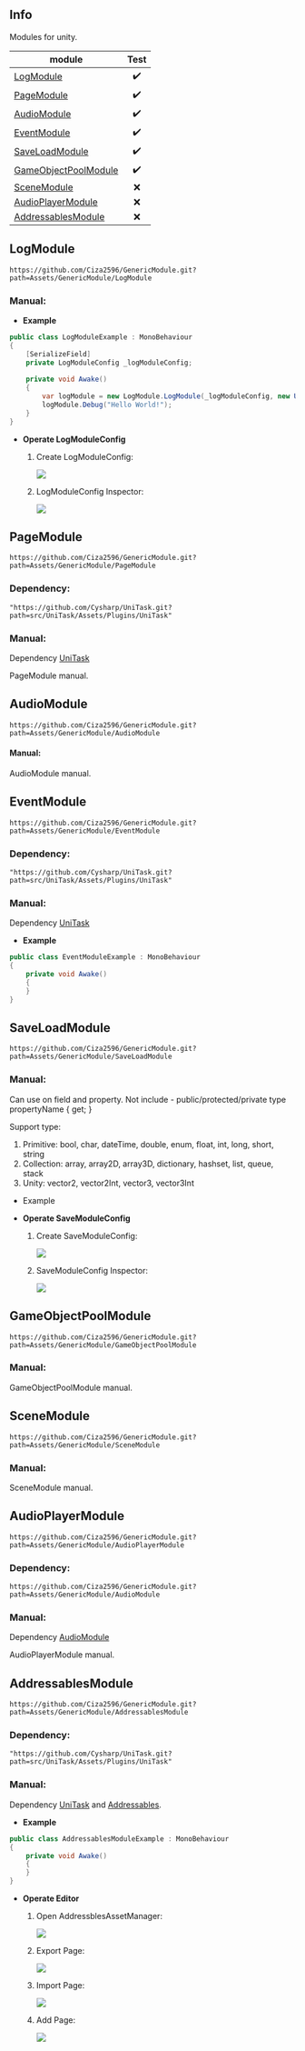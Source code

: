 ## Info
Modules for unity.

module | Test |
--- | :---: |
[LogModule](#logmodule) | ✔️ |
[PageModule](#pagemodule) | ✔️ |
[AudioModule](#audiomodule) | ✔️ |
[EventModule](#eventmodule) | ✔️ |
[SaveLoadModule](#saveloadmodule) | ✔️ |
[GameObjectPoolModule](#gameobjectpoolmodule) | ✔️ |
[SceneModule](#scenemodule) | ❌ |
[AudioPlayerModule](#audioplayermodule) | ❌ |
[AddressablesModule](#addressablesmodule) | ❌ |

## LogModule
```
https://github.com/Ciza2596/GenericModule.git?path=Assets/GenericModule/LogModule
```

### Manual:

- **Example**
```csharp
public class LogModuleExample : MonoBehaviour
{
    [SerializeField]
    private LogModuleConfig _logModuleConfig;
    
    private void Awake()
    {
        var logModule = new LogModule.LogModule(_logModuleConfig, new UnityLogPrinter());
        logModule.Debug("Hello World!");
    }
}
```
- **Operate LogModuleConfig**
  1. Create LogModuleConfig:
    
     <img src="Document/LogModule/Image/CreateLogModuleConfig.png"/>
    
  2. LogModuleConfig Inspector:
    
     <img src="Document/LogModule/Image/LogModuleInspector.png"/>



## PageModule
```
https://github.com/Ciza2596/GenericModule.git?path=Assets/GenericModule/PageModule
```
### Dependency:
```
"https://github.com/Cysharp/UniTask.git?path=src/UniTask/Assets/Plugins/UniTask"
```

### Manual:
Dependency [UniTask](https://github.com/Cysharp/UniTask)

PageModule manual.



## AudioModule
```
https://github.com/Ciza2596/GenericModule.git?path=Assets/GenericModule/AudioModule
```

#### Manual:
AudioModule manual.


## EventModule
```
https://github.com/Ciza2596/GenericModule.git?path=Assets/GenericModule/EventModule
```
### Dependency:
```
"https://github.com/Cysharp/UniTask.git?path=src/UniTask/Assets/Plugins/UniTask"
```

### Manual:
Dependency [UniTask](https://github.com/Cysharp/UniTask)

- **Example**
```csharp
public class EventModuleExample : MonoBehaviour
{
    private void Awake()
    {
    }
}
```


## SaveLoadModule
```
https://github.com/Ciza2596/GenericModule.git?path=Assets/GenericModule/SaveLoadModule
```

### Manual:
Can use on field and property. Not include - public/protected/private type propertyName { get; }

Support type:
  1. Primitive: bool, char, dateTime, double, enum, float, int, long, short, string
  2. Collection: array, array2D, array3D, dictionary, hashset, list, queue, stack
  3. Unity: vector2, vector2Int, vector3, vector3Int

- Example

- **Operate SaveModuleConfig**
    1. Create SaveModuleConfig:
    
       <img src="Document/LogModule/Image/CreateLogModuleConfig.png"/>
    
    2. SaveModuleConfig Inspector:
    
       <img src="Document/LogModule/Image/LogModuleInspector.png"/>

## GameObjectPoolModule
```
https://github.com/Ciza2596/GenericModule.git?path=Assets/GenericModule/GameObjectPoolModule
```

### Manual:
GameObjectPoolModule manual.


## SceneModule
```
https://github.com/Ciza2596/GenericModule.git?path=Assets/GenericModule/SceneModule
```

### Manual:
SceneModule manual.


## AudioPlayerModule
```
https://github.com/Ciza2596/GenericModule.git?path=Assets/GenericModule/AudioPlayerModule
```
### Dependency:
```
https://github.com/Ciza2596/GenericModule.git?path=Assets/GenericModule/AudioModule
```

### Manual:
Dependency [AudioModule](#audiomodule)

AudioPlayerModule manual.

## AddressablesModule
```
https://github.com/Ciza2596/GenericModule.git?path=Assets/GenericModule/AddressablesModule
```
### Dependency:
```
"https://github.com/Cysharp/UniTask.git?path=src/UniTask/Assets/Plugins/UniTask"
```

### Manual:
Dependency [UniTask](https://github.com/Cysharp/UniTask) and [Addressables](https://docs.unity3d.com/Packages/com.unity.addressables@1.21/manual/index.html).

- **Example**
```csharp
public class AddressablesModuleExample : MonoBehaviour
{
    private void Awake()
    {
    }
}
```
- **Operate Editor**
    1. Open AddressblesAssetManager:
    
       <img src="Document/LogModule/Image/CreateLogModuleConfig.png"/>
    
    2. Export Page:
    
       <img src="Document/LogModule/Image/LogModuleInspector.png"/>
       
    3. Import Page:
    
       <img src="Document/LogModule/Image/LogModuleInspector.png"/>
       
    4. Add Page:
    
       <img src="Document/LogModule/Image/LogModuleInspector.png"/>
